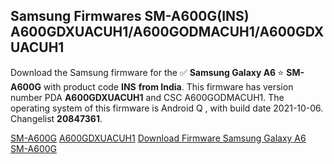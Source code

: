 <h2>Samsung Firmwares SM-A600G(INS) A600GDXUACUH1/A600GODMACUH1/A600GDXUACUH1</h2>
Download the Samsung firmware for the ✅ <strong>Samsung Galaxy A6 </strong> ⭐ <strong>SM-A600G</strong> with product code <strong>INS</strong> <strong> from India</strong>. This firmware has version number PDA <strong>A600GDXUACUH1</strong> and CSC A600GODMACUH1. The operating system of this firmware is Android Q , with build date 2021-10-06. Changelist <strong>20847361</strong>.


[SM-A600G](https://samfirm.shop/samsung/model/SM-A600G)
[A600GDXUACUH1](https://samfirm.shop/samsung/pda/A600GDXUACUH1)
[Download Firmware Samsung Galaxy A6 SM-A600G](https://samfirm.shop/samsung/firmware/463362)
